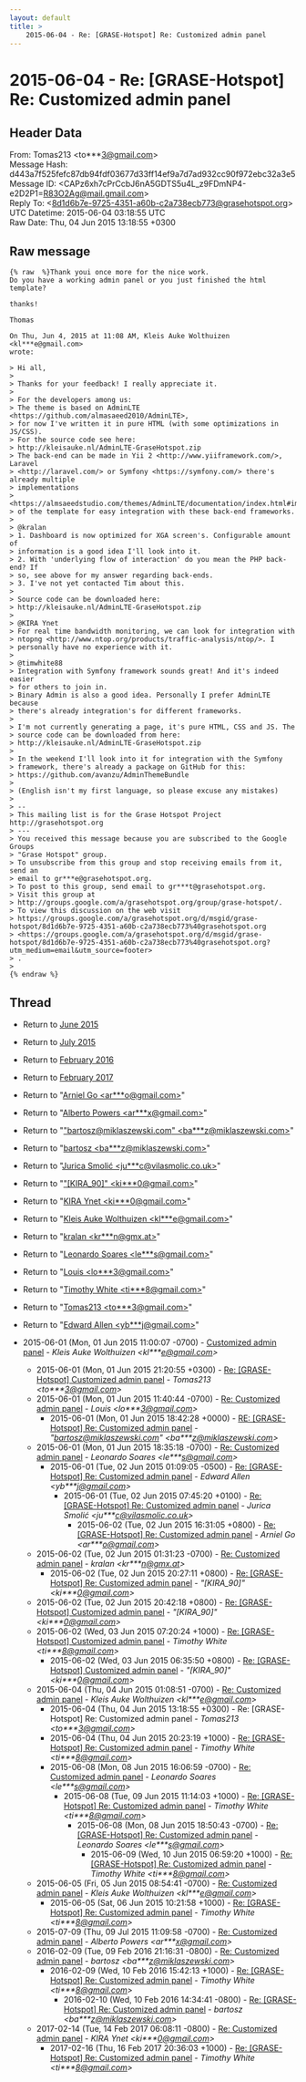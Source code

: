 ```yaml
---
layout: default
title: >
    2015-06-04 - Re: [GRASE-Hotspot] Re: Customized admin panel
---
```


# 2015-06-04 - Re: [GRASE-Hotspot] Re: Customized admin panel

## Header Data

From: Tomas213 \<to***3@gmail.com\><br>
Message Hash: d443a7f525fefc87db94fdf03677d33ff14ef9a7d7ad932cc90f972ebc32a3e5<br>
Message ID: \<CAPz6xh7cPrCcbJ6nA5GDTS5u4L_z9FDmNP4-e2D2P1=R83O2Ag@mail.gmail.com\><br>
Reply To: \<8d1d6b7e-9725-4351-a60b-c2a738ecb773@grasehotspot.org\><br>
UTC Datetime: 2015-06-04 03:18:55 UTC<br>
Raw Date: Thu, 04 Jun 2015 13:18:55 +0300<br>

## Raw message

```
{% raw  %}Thank youi once more for the nice work.
Do you have a working admin panel or you just finished the html template?

thanks!

Thomas

On Thu, Jun 4, 2015 at 11:08 AM, Kleis Auke Wolthuizen <kl***e@gmail.com>
wrote:

> Hi all,
>
> Thanks for your feedback! I really appreciate it.
>
> For the developers among us:
> The theme is based on AdminLTE <https://github.com/almasaeed2010/AdminLTE>,
> for now I've written it in pure HTML (with some optimizations in JS/CSS).
> For the source code see here:
> http://kleisauke.nl/AdminLTE-GraseHotspot.zip
> The back-end can be made in Yii 2 <http://www.yiiframework.com/>, Laravel
> <http://laravel.com/> or Symfony <https://symfony.com/> there's already multiple
> implementations
> <https://almsaeedstudio.com/themes/AdminLTE/documentation/index.html#implementations>
> of the template for easy integration with these back-end frameworks.
>
> @kralan
> 1. Dashboard is now optimized for XGA screen's. Configurable amount of
> information is a good idea I'll look into it.
> 2. With 'underlying flow of interaction' do you mean the PHP back-end? If
> so, see above for my answer regarding back-ends.
> 3. I've not yet contacted Tim about this.
>
> Source code can be downloaded here:
> http://kleisauke.nl/AdminLTE-GraseHotspot.zip
>
> @KIRA Ynet
> For real time bandwidth monitoring, we can look for integration with
> ntopng <http://www.ntop.org/products/traffic-analysis/ntop/>. I
> personally have no experience with it.
>
> @timwhite88
> Integration with Symfony framework sounds great! And it's indeed easier
> for others to join in.
> Binary Admin is also a good idea. Personally I prefer AdminLTE because
> there's already integration's for different frameworks.
>
> I'm not currently generating a page, it's pure HTML, CSS and JS. The
> source code can be downloaded from here:
> http://kleisauke.nl/AdminLTE-GraseHotspot.zip
>
> In the weekend I'll look into it for integration with the Symfony
> framework, there's already a package on GitHub for this:
> https://github.com/avanzu/AdminThemeBundle
>
> (English isn't my first language, so please excuse any mistakes)
>
> --
> This mailing list is for the Grase Hotspot Project http://grasehotspot.org
> ---
> You received this message because you are subscribed to the Google Groups
> "Grase Hotspot" group.
> To unsubscribe from this group and stop receiving emails from it, send an
> email to gr***e@grasehotspot.org.
> To post to this group, send email to gr***t@grasehotspot.org.
> Visit this group at
> http://groups.google.com/a/grasehotspot.org/group/grase-hotspot/.
> To view this discussion on the web visit
> https://groups.google.com/a/grasehotspot.org/d/msgid/grase-hotspot/8d1d6b7e-9725-4351-a60b-c2a738ecb773%40grasehotspot.org
> <https://groups.google.com/a/grasehotspot.org/d/msgid/grase-hotspot/8d1d6b7e-9725-4351-a60b-c2a738ecb773%40grasehotspot.org?utm_medium=email&utm_source=footer>
> .
>
{% endraw %}
```

## Thread

+ Return to [June 2015](/archive/2015/06)
+ Return to [July 2015](/archive/2015/07)
+ Return to [February 2016](/archive/2016/02)
+ Return to [February 2017](/archive/2017/02)

+ Return to "[Arniel Go <ar***o<span>@</span>gmail.com>](/authors/ar___o_at_gmail_com)"
+ Return to "[Alberto Powers <ar***x<span>@</span>gmail.com>](/authors/ar___x_at_gmail_com)"
+ Return to "["bartosz@miklaszewski.com" <ba***z<span>@</span>miklaszewski.com>](/authors/ba___z_at_miklaszewski_com)"
+ Return to "[bartosz <ba***z<span>@</span>miklaszewski.com>](/authors/ba___z_at_miklaszewski_com)"
+ Return to "[Jurica Smolić <ju***c<span>@</span>vilasmolic.co.uk>](/authors/ju___c_at_vilasmolic_co_uk)"
+ Return to "["[KIRA_90]" <ki***0<span>@</span>gmail.com>](/authors/ki___0_at_gmail_com)"
+ Return to "[KIRA Ynet <ki***0<span>@</span>gmail.com>](/authors/ki___0_at_gmail_com)"
+ Return to "[Kleis Auke Wolthuizen <kl***e<span>@</span>gmail.com>](/authors/kl___e_at_gmail_com)"
+ Return to "[kralan <kr***n<span>@</span>gmx.at>](/authors/kr___n_at_gmx_at)"
+ Return to "[Leonardo Soares <le***s<span>@</span>gmail.com>](/authors/le___s_at_gmail_com)"
+ Return to "[Louis <lo***3<span>@</span>gmail.com>](/authors/lo___3_at_gmail_com)"
+ Return to "[Timothy White <ti***8<span>@</span>gmail.com>](/authors/ti___8_at_gmail_com)"
+ Return to "[Tomas213 <to***3<span>@</span>gmail.com>](/authors/to___3_at_gmail_com)"
+ Return to "[Edward Allen <yb***j<span>@</span>gmail.com>](/authors/yb___j_at_gmail_com)"

+ 2015-06-01 (Mon, 01 Jun 2015 11:00:07 -0700) - [Customized admin panel](/archive/2015/06/b28edd82cf5d27f081342d8642a7079ccfb7f9b262a7cd18ff112da7e9a3f9f3) - _Kleis Auke Wolthuizen \<kl***e@gmail.com\>_
  + 2015-06-01 (Mon, 01 Jun 2015 21:20:55 +0300) - [Re: [GRASE-Hotspot] Customized admin panel](/archive/2015/06/e881652c4c702cc2c585be7e818ee4234e512ef3c094961745828f857960a448) - _Tomas213 \<to***3@gmail.com\>_
  + 2015-06-01 (Mon, 01 Jun 2015 11:40:44 -0700) - [Re: Customized admin panel](/archive/2015/06/482bace5f42077ebda9cfac475713a3984fe458842609047895b838bea9b2baa) - _Louis \<lo***3@gmail.com\>_
    + 2015-06-01 (Mon, 01 Jun 2015 18:42:28 +0000) - [RE: [GRASE-Hotspot] Re: Customized admin panel](/archive/2015/06/610eda38ab7bad80817ac7a6af9da70b725a4d12fddb021bcd041ea9b4760c73) - _"bartosz@miklaszewski.com" \<ba***z@miklaszewski.com\>_
  + 2015-06-01 (Mon, 01 Jun 2015 18:35:18 -0700) - [Re: Customized admin panel](/archive/2015/06/3113144370aa37ade32b489bfa14139696dc51a8432fb5c332bfa8089122a0e6) - _Leonardo Soares \<le***s@gmail.com\>_
    + 2015-06-01 (Tue, 02 Jun 2015 01:09:05 -0500) - [Re: [GRASE-Hotspot] Re: Customized admin panel](/archive/2015/06/fa5892ab15bc18af9773fca78fe59e1d53e5f7b3dcb94445c25874d88a7df748) - _Edward Allen \<yb***j@gmail.com\>_
      + 2015-06-01 (Tue, 02 Jun 2015 07:45:20 +0100) - [Re: [GRASE-Hotspot] Re: Customized admin panel](/archive/2015/06/fc423041d05261a2403ba59c96224918988fd1c1285346b29b7838aa9d2fd9f0) - _Jurica Smolić \<ju***c@vilasmolic.co.uk\>_
        + 2015-06-02 (Tue, 02 Jun 2015 16:31:05 +0800) - [Re: [GRASE-Hotspot] Re: Customized admin panel](/archive/2015/06/b6ba60d68808fe8808857a3f99739bc759f90fa9743c0268e6ab36cd7d5c92e1) - _Arniel Go \<ar***o@gmail.com\>_
  + 2015-06-02 (Tue, 02 Jun 2015 01:31:23 -0700) - [Re: Customized admin panel](/archive/2015/06/881464186f1492357388719618b23b8a9ee6f1fcfee8fa8c2b173f8ca5ee53cb) - _kralan \<kr***n@gmx.at\>_
    + 2015-06-02 (Tue, 02 Jun 2015 20:27:11 +0800) - [Re: [GRASE-Hotspot] Re: Customized admin panel](/archive/2015/06/46108858281e4651249a31e3a1b055063ab3ab6eaac415278f0801f3bf84dea5) - _"[KIRA_90]" \<ki***0@gmail.com\>_
  + 2015-06-02 (Tue, 02 Jun 2015 20:42:18 +0800) - [Re: [GRASE-Hotspot] Customized admin panel](/archive/2015/06/36fc686525c714eb3096f807656cbdfe5da3fba243a0c4f03a07944bee132f1d) - _"[KIRA_90]" \<ki***0@gmail.com\>_
  + 2015-06-02 (Wed, 03 Jun 2015 07:20:24 +1000) - [Re: [GRASE-Hotspot] Customized admin panel](/archive/2015/06/606f26938dd25ee38ef263cce32f4d0af20fdac5d4192aad5977862073f8332a) - _Timothy White \<ti***8@gmail.com\>_
    + 2015-06-02 (Wed, 03 Jun 2015 06:35:50 +0800) - [Re: [GRASE-Hotspot] Customized admin panel](/archive/2015/06/33771dd65534b891f748703c6d2abdb9a90d5bc511784d650432a16364cf086b) - _"[KIRA_90]" \<ki***0@gmail.com\>_
  + 2015-06-04 (Thu, 04 Jun 2015 01:08:51 -0700) - [Re: Customized admin panel](/archive/2015/06/9e197365043223023a68cdfa7bec6c441dac5f9fb6c839bb18f9780e18e345eb) - _Kleis Auke Wolthuizen \<kl***e@gmail.com\>_
    + 2015-06-04 (Thu, 04 Jun 2015 13:18:55 +0300) - Re: [GRASE-Hotspot] Re: Customized admin panel - _Tomas213 \<to***3@gmail.com\>_
    + 2015-06-04 (Thu, 04 Jun 2015 20:23:19 +1000) - [Re: [GRASE-Hotspot] Re: Customized admin panel](/archive/2015/06/32ee2e71857281f371168a496ac68f2fffda811ff4f4cf45cba96eaa6b5e3f24) - _Timothy White \<ti***8@gmail.com\>_
    + 2015-06-08 (Mon, 08 Jun 2015 16:06:59 -0700) - [Re: Customized admin panel](/archive/2015/06/a7ed33207b289d2bded952707c7a776b7d005043c893aed09792cc6f9ff96ec5) - _Leonardo Soares \<le***s@gmail.com\>_
      + 2015-06-08 (Tue, 09 Jun 2015 11:14:03 +1000) - [Re: [GRASE-Hotspot] Re: Customized admin panel](/archive/2015/06/3cae468b804a8e12df89678580e35014fcc4acfbee1d1875f9e311cbde0586f3) - _Timothy White \<ti***8@gmail.com\>_
        + 2015-06-08 (Mon, 08 Jun 2015 18:50:43 -0700) - [Re: [GRASE-Hotspot] Re: Customized admin panel](/archive/2015/06/368c7fbbb5a3593d5a8fca8ca1bff55b5cbe33c78cb631f6f94e06442c8feaee) - _Leonardo Soares \<le***s@gmail.com\>_
          + 2015-06-09 (Wed, 10 Jun 2015 06:59:20 +1000) - [Re: [GRASE-Hotspot] Re: Customized admin panel](/archive/2015/06/562446055125b40ca2dadd62faa3be5ed90d4aba11a1a79fc0ce4777920b47c6) - _Timothy White \<ti***8@gmail.com\>_
  + 2015-06-05 (Fri, 05 Jun 2015 08:54:41 -0700) - [Re: Customized admin panel](/archive/2015/06/366f6d4e51b54f76df1201a964a6d1ff6e8ec20a47a8b9c497714e031f8021da) - _Kleis Auke Wolthuizen \<kl***e@gmail.com\>_
    + 2015-06-05 (Sat, 06 Jun 2015 10:21:58 +1000) - [Re: [GRASE-Hotspot] Re: Customized admin panel](/archive/2015/06/ddb8f27ebebc3428db51ef233779d11e917fe911bee4f82a9c5bcac7c064a225) - _Timothy White \<ti***8@gmail.com\>_
  + 2015-07-09 (Thu, 09 Jul 2015 11:09:58 -0700) - [Re: Customized admin panel](/archive/2015/07/e10ebf2374c7bf79e31d64fcc7221578e6e5c9c9869c15284b78301fae3e59f6) - _Alberto Powers \<ar***x@gmail.com\>_
  + 2016-02-09 (Tue, 09 Feb 2016 21:16:31 -0800) - [Re: Customized admin panel](/archive/2016/02/c0009e5b77c4651474b1a61013b2e99ffb19f224580ee53692f10f723b4e8041) - _bartosz \<ba***z@miklaszewski.com\>_
    + 2016-02-09 (Wed, 10 Feb 2016 15:42:13 +1000) - [Re: [GRASE-Hotspot] Re: Customized admin panel](/archive/2016/02/f868b2e4a05b88a80d86d8fbab3d4a676bd406ea403c00a8709639ce0f18cdca) - _Timothy White \<ti***8@gmail.com\>_
      + 2016-02-10 (Wed, 10 Feb 2016 14:34:41 -0800) - [Re: [GRASE-Hotspot] Re: Customized admin panel](/archive/2016/02/7912400d1f29f71644d57b0c62d11b0e14aa25b131b6e47a096f2274ccb1b03b) - _bartosz \<ba***z@miklaszewski.com\>_
  + 2017-02-14 (Tue, 14 Feb 2017 06:08:11 -0800) - [Re: Customized admin panel](/archive/2017/02/b9a7205de656ca129e2299ae60e43faa142600704fba2a4322fd933d583dff22) - _KIRA Ynet \<ki***0@gmail.com\>_
    + 2017-02-16 (Thu, 16 Feb 2017 20:36:03 +1000) - [Re: [GRASE-Hotspot] Re: Customized admin panel](/archive/2017/02/a821237d8bb00e43b9c603d5d19c95075b92459f3ca3cdc5b414fb538c44265b) - _Timothy White \<ti***8@gmail.com\>_

